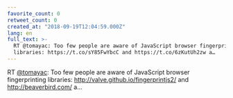 ```yaml
---
favorite_count: 0
retweet_count: 0
created_at: "2018-09-19T12:04:59.000Z"
lang: en
full_text: >-
  RT @tomayac: Too few people are aware of JavaScript browser fingerprinting
  libraries: https://t.co/sY85FwYbcC and https://t.co/6zKutUh2zw a…
---
```


RT [@tomayac](https://twitter.com/tomayac): Too few people are aware of
JavaScript browser fingerprinting libraries:
<http://valve.github.io/fingerprintjs2/> and <http://beaverbird.com/> a…

